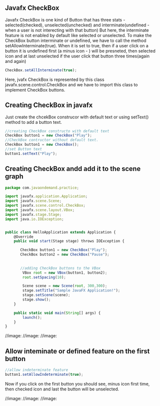 ## Javafx CheckBox

Javafx CheckBox is one kind of Button that has three stats - selected(checked), unselected(unchecked) and interminate(undefined - when a user is not interecting with that button)
But here, the interminate feature is not enabled by default like selected or unselected. 
To make the CheckBox button interminate or undefined, we have to call the method setAllowInterminate(true). When it is set to true, then if a user click on a button it is undefined first (a minus icon - ) will be presneted, then selected icon and at last unselected if the user click that button three times(again and again)

```js
CheckBox.setAllInterminate(true);

```
Here, jvafx CheckBox is represented by this class javafx.scene.control.CheckBox and we have to import this class to implement CheckBox buttons.

## Creating CheckBox in javafx

Just create the chcekBox construcor with default text or using setText() method to add a button text.

```js
//creating CheckBox constructo with default text
CheckBox button1 = new CheckBox("Play");
//CheckBox contructor without default text.
CheckBox button1 = new CheckBox();
//set Button text
button1.setText("Play");

```

## Creating CheckBox andd add it to the scene graph

```js
package com.javaondemand.practice;

import javafx.application.Application;
import javafx.scene.Scene;
import javafx.scene.control.CheckBox;
import javafx.scene.layout.VBox;
import javafx.stage.Stage;
import java.io.IOException;


public class HelloApplication extends Application {
    @Override
    public void start(Stage stage) throws IOException {

       CheckBox button1 = new CheckBox("Play");
       CheckBox button2 = new CheckBox("Pause");
       
       
       //adding CheckBox buttons to the VBox
        VBox root = new VBox(button1, button2);
        root.setSpacing(10);

        Scene scene = new Scene(root, 300,300);
        stage.setTitle("Sample JavaFX Application!");
        stage.setScene(scene);
        stage.show();
    }

    public static void main(String[] args) {
        launch();
    }
}

```

//image: //image: //image: 

## Allow inteminate or defined feature on the first button

```js
//allow indeterminate feature
button1.setAllowIndeterminate(true);

```
Now if you click on the first button you should see, minus icon first time, then checked icon and last the button will be unselected.

//image: //image: //image: 

